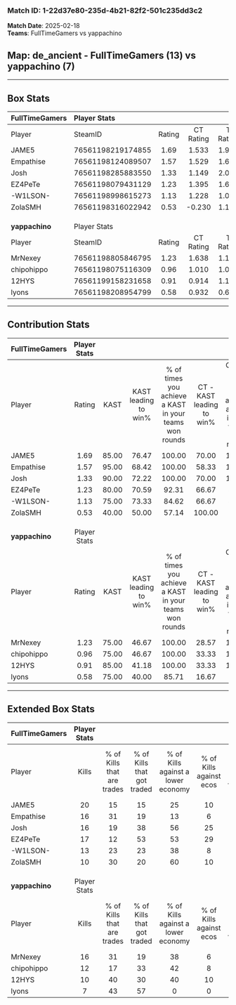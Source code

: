 ### Match ID: 1-22d37e80-235d-4b21-82f2-501c235dd3c2  
**Match Date**: 2025-02-18  
**Teams**: FullTimeGamers vs yappachino  

## **Map**: de_ancient - FullTimeGamers (13) vs yappachino (7)  
---  

## Box Stats  

| **FullTimeGamers** | Player Stats      |        |           |          |       |      |       |         |        |      |     |
| :- | :- | :-: | :-: | :-: | :-: | :-: | :-: | :-: | :-: | :-: | :-: |
| Player             | SteamID           | Rating | CT Rating | T Rating | KAST  | ADR  | Kills | Assists | Deaths | K/D  | HS% |
| JAME5              | 76561198219174855 |  1.69  |   1.533   |  1.923   | 85.00 | 96.4 |  20   |    4    |   7    | 2.86 | 30  |
| Empathise          | 76561198124089507 |  1.57  |   1.529   |  1.697   | 95.00 | 73.8 |  16   |    4    |   5    | 3.20 | 31  |
| Josh               | 76561198285883550 |  1.33  |   1.149   |  2.045   | 90.00 | 98.3 |  16   |    6    |   16   | 1.00 | 50  |
| EZ4PeTe            | 76561198079431129 |  1.23  |   1.395   |  1.629   | 80.00 | 89.5 |  17   |    3    |   17   | 1.00 | 47  |
| -W1LSON-           | 76561198998615273 |  1.13  |   1.228   |  1.048   | 75.00 | 64.2 |  13   |    4    |   10   | 1.30 | 69  |
| ZolaSMH            | 76561198316022942 |  0.53  |  -0.230   |  1.110   | 40.00 | 59.5 |  10   |    1    |   17   | 0.59 | 70  |
|                    |                   |        |           |          |       |      |       |         |        |      |     |
|                    |                   |        |           |          |       |      |       |         |        |      |     |
|                    |                   |        |           |          |       |      |       |         |        |      |     |
| **yappachino**     | Player Stats      |        |           |          |       |      |       |         |        |      |     |
| Player             | SteamID           | Rating | CT Rating | T Rating | KAST  | ADR  | Kills | Assists | Deaths | K/D  | HS% |
| MrNexey            | 76561198805846795 |  1.23  |   1.638   |  1.191   | 75.00 | 96.2 |  16   |    4    |   15   | 1.07 | 50  |
| chipohippo         | 76561198075116309 |  0.96  |   1.010   |  1.056   | 75.00 | 72.4 |  12   |    5    |   16   | 0.75 | 41  |
| 12HYS              | 76561199158231658 |  0.91  |   0.914   |  1.191   | 85.00 | 61.4 |  10   |    6    |   16   | 0.63 | 70  |
| lyons              | 76561198208954799 |  0.58  |   0.932   |  0.659   | 75.00 | 39.0 |   7   |    5    |   18   | 0.39 | 42  |
---  

## Contribution Stats  

| **FullTimeGamers** | Player Stats |       |                      |                                                        |                           |                                                             |                          |                                                            |
| :- | :-: | :-: | :-: | :-: | :-: | :-: | :-: | :-: |
| Player             |    Rating    | KAST  | KAST leading to win% | % of times you achieve a KAST in your teams won rounds | CT - KAST leading to win% | CT - % of times you achieve a KAST in your teams won rounds | T - KAST leading to win% | T - % of times you achieve a KAST in your teams won rounds |
| JAME5              |     1.69     | 85.00 |        76.47         |                         100.00                         |           70.00           |                           100.00                            |          85.71           |                           100.00                           |
| Empathise          |     1.57     | 95.00 |        68.42         |                         100.00                         |           58.33           |                           100.00                            |          85.71           |                           100.00                           |
| Josh               |     1.33     | 90.00 |        72.22         |                         100.00                         |           70.00           |                           100.00                            |          75.00           |                           100.00                           |
| EZ4PeTe            |     1.23     | 80.00 |        70.59         |                         92.31                          |           66.67           |                            85.71                            |          75.00           |                           100.00                           |
| -W1LSON-           |     1.13     | 75.00 |        73.33         |                         84.62                          |           66.67           |                            85.71                            |          83.33           |                           83.33                            |
| ZolaSMH            |     0.53     | 40.00 |        50.00         |                         57.14                          |          100.00           |                            50.00                            |          42.86           |                           60.00                            |
|                    |              |       |                      |                                                        |                           |                                                             |                          |                                                            |
|                    |              |       |                      |                                                        |                           |                                                             |                          |                                                            |
|                    |              |       |                      |                                                        |                           |                                                             |                          |                                                            |
| **yappachino**     | Player Stats |       |                      |                                                        |                           |                                                             |                          |                                                            |
| Player             |    Rating    | KAST  | KAST leading to win% | % of times you achieve a KAST in your teams won rounds | CT - KAST leading to win% | CT - % of times you achieve a KAST in your teams won rounds | T - KAST leading to win% | T - % of times you achieve a KAST in your teams won rounds |
| MrNexey            |     1.23     | 75.00 |        46.67         |                         100.00                         |           28.57           |                           100.00                            |          62.50           |                           100.00                           |
| chipohippo         |     0.96     | 75.00 |        46.67         |                         100.00                         |           33.33           |                           100.00                            |          55.56           |                           100.00                           |
| 12HYS              |     0.91     | 85.00 |        41.18         |                         100.00                         |           33.33           |                           100.00                            |          45.45           |                           100.00                           |
| lyons              |     0.58     | 75.00 |        40.00         |                         85.71                          |           16.67           |                            50.00                            |          55.56           |                           100.00                           |
---  

## Extended Box Stats  

| **FullTimeGamers** | Player Stats |                            |                            |                                    |                         |                              |                                 |        |                             |                                     |                          |                               |                            |
| :- | :-: | :-: | :-: | :-: | :-: | :-: | :-: | :-: | :-: | :-: | :-: | :-: | :-: |
| Player             |    Kills     | % of Kills that are trades | % of Kills that got traded | % of Kills against a lower economy | % of Kills against ecos | % of Kills that are flawless | % of Kills that are close duels | Deaths | % of Deaths that get traded | % of Deaths against a lower economy | % of Deaths against ecos | % of Deaths that are flawless | % of Deaths that are close |
| JAME5              |      20      |             15             |             15             |                 25                 |           10            |              60              |               10                |   7    |              0              |                 43                  |            14            |              43               |             29             |
| Empathise          |      16      |             31             |             19             |                 13                 |            6            |              38              |                6                |   5    |             20              |                 60                  |            0             |              40               |             0              |
| Josh               |      16      |             19             |             38             |                 56                 |           25            |              44              |               13                |   16   |             38              |                 38                  |            13            |              63               |             19             |
| EZ4PeTe            |      17      |             12             |             53             |                 53                 |           29            |              65              |                6                |   17   |             47              |                 35                  |            18            |              47               |             18             |
| -W1LSON-           |      13      |             23             |             23             |                 38                 |            8            |              77              |                0                |   10   |             10              |                 20                  |            0             |              60               |             0              |
| ZolaSMH            |      10      |             30             |             20             |                 60                 |           10            |              70              |                0                |   17   |             12              |                 35                  |            12            |              59               |             6              |
|                    |              |                            |                            |                                    |                         |                              |                                 |        |                             |                                     |                          |                               |                            |
|                    |              |                            |                            |                                    |                         |                              |                                 |        |                             |                                     |                          |                               |                            |
|                    |              |                            |                            |                                    |                         |                              |                                 |        |                             |                                     |                          |                               |                            |
| **yappachino**     | Player Stats |                            |                            |                                    |                         |                              |                                 |        |                             |                                     |                          |                               |                            |
| Player             |    Kills     | % of Kills that are trades | % of Kills that got traded | % of Kills against a lower economy | % of Kills against ecos | % of Kills that are flawless | % of Kills that are close duels | Deaths | % of Deaths that get traded | % of Deaths against a lower economy | % of Deaths against ecos | % of Deaths that are flawless | % of Deaths that are close |
| MrNexey            |      16      |             31             |             19             |                 38                 |            6            |              63              |               13                |   15   |             33              |                 20                  |            0             |              47               |             7              |
| chipohippo         |      12      |             17             |             33             |                 42                 |            8            |              33              |               17                |   16   |             25              |                 19                  |            0             |              63               |             0              |
| 12HYS              |      10      |             40             |             30             |                 40                 |           10            |              40              |               20                |   16   |             38              |                 19                  |            0             |              50               |             19             |
| lyons              |      7       |             43             |             57             |                 0                  |            0            |              57              |               29                |   18   |             39              |                 22                  |            6             |              72               |             6              |
